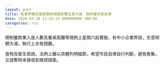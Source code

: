 ```yaml
---
layout: post
title: 有業界稱受餐飲限制措施影響生意大減　政府冀市民自律
date: 2020-03-30 11:52:21.000000000 +08:00
categories: rss
---
```


限制餐飲業入座人數及餐桌距離等規例上星期六起實施，有中小企業界說，生意明顯大減，執行上亦有困難。

食物及衞生局說，法例上難以具體列明細節，希望市民自律自行判斷，避免聚集，又說暫時未接收到檢控個案。
